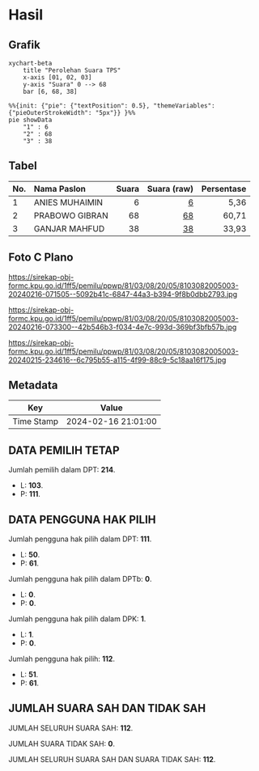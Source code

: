# Hasil

## Grafik

```mermaid
xychart-beta
    title "Perolehan Suara TPS"
    x-axis [01, 02, 03]
    y-axis "Suara" 0 --> 68
    bar [6, 68, 38]
```

```mermaid
%%{init: {"pie": {"textPosition": 0.5}, "themeVariables": {"pieOuterStrokeWidth": "5px"}} }%%
pie showData
    "1" : 6
    "2" : 68
    "3" : 38
```

## Tabel

| No. | Nama Paslon    | Suara | Suara (raw) | Persentase |
|:--- |:-------------- | -----:| -----------:| ----------:|
| 1   | ANIES MUHAIMIN | 6     | [6][p-1]    | 5,36       |
| 2   | PRABOWO GIBRAN | 68    | [68][p-2]   | 60,71      |
| 3   | GANJAR MAHFUD  | 38    | [38][p-3]   | 33,93      |


[p-1]: https://github.com/gigit-pemilu/pemilu-2024-81-maluku/blob/main/pilpres/hitung-suara/sub/81-maluku/sub/03-kepulauan-tanimbar/sub/08-kormomolin/sub/2005-alusi-kelaan/sub/003-tps/sub/paslon-1.txt
[p-2]: https://github.com/gigit-pemilu/pemilu-2024-81-maluku/blob/main/pilpres/hitung-suara/sub/81-maluku/sub/03-kepulauan-tanimbar/sub/08-kormomolin/sub/2005-alusi-kelaan/sub/003-tps/sub/paslon-2.txt
[p-3]: https://github.com/gigit-pemilu/pemilu-2024-81-maluku/blob/main/pilpres/hitung-suara/sub/81-maluku/sub/03-kepulauan-tanimbar/sub/08-kormomolin/sub/2005-alusi-kelaan/sub/003-tps/sub/paslon-3.txt

## Foto C Plano

https://sirekap-obj-formc.kpu.go.id/1ff5/pemilu/ppwp/81/03/08/20/05/8103082005003-20240216-071505--5092b41c-6847-44a3-b394-9f8b0dbb2793.jpg

https://sirekap-obj-formc.kpu.go.id/1ff5/pemilu/ppwp/81/03/08/20/05/8103082005003-20240216-073300--42b546b3-f034-4e7c-993d-369bf3bfb57b.jpg

https://sirekap-obj-formc.kpu.go.id/1ff5/pemilu/ppwp/81/03/08/20/05/8103082005003-20240215-234616--6c795b55-a115-4f99-88c9-5c18aa16f175.jpg


## Metadata

| Key        | Value               |
| ---------- | ------------------- |
| Time Stamp | 2024-02-16 21:01:00 |


## DATA PEMILIH TETAP

Jumlah pemilih dalam DPT: **214**.
 * L: **103**.
 * P: **111**.

## DATA PENGGUNA HAK PILIH

Jumlah pengguna hak pilih dalam DPT: **111**.
 * L: **50**.
 * P: **61**.

Jumlah pengguna hak pilih dalam DPTb: **0**.
 * L: **0**.
 * P: **0**.

Jumlah pengguna hak pilih dalam DPK: **1**.
 * L: **1**.
 * P: **0**.

Jumlah pengguna hak pilih: **112**.
 * L: **51**.
 * P: **61**.

## JUMLAH SUARA SAH DAN TIDAK SAH

JUMLAH SELURUH SUARA SAH: **112**.

JUMLAH SUARA TIDAK SAH: **0**.

JUMLAH SELURUH SUARA SAH DAN SUARA TIDAK SAH: **112**.


